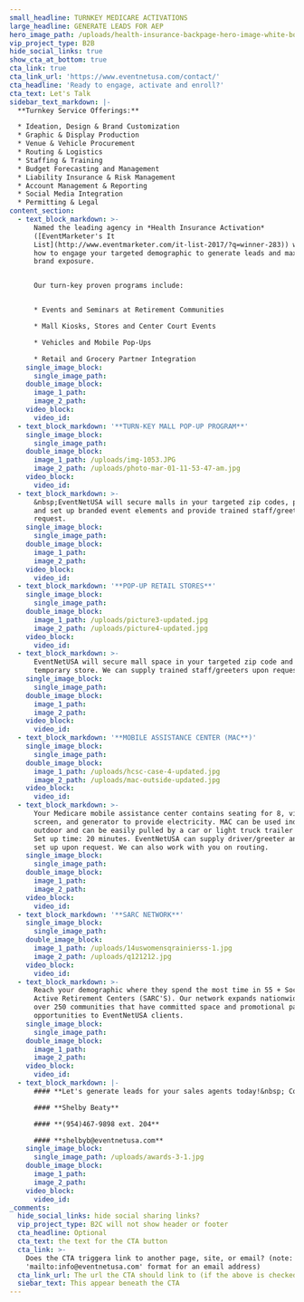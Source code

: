 ```yaml
---
small_headline: TURNKEY MEDICARE ACTIVATIONS
large_headline: GENERATE LEADS FOR AEP
hero_image_path: /uploads/health-insurance-backpage-hero-image-white-boarder.png
vip_project_type: B2B
hide_social_links: true
show_cta_at_bottom: true
cta_link: true
cta_link_url: 'https://www.eventnetusa.com/contact/'
cta_headline: 'Ready to engage, activate and enroll?'
cta_text: Let's Talk
sidebar_text_markdown: |-
  **Turnkey Service Offerings:**

  * Ideation, Design & Brand Customization
  * Graphic & Display Production
  * Venue & Vehicle Procurement
  * Routing & Logistics
  * Staffing & Training
  * Budget Forecasting and Management
  * Liability Insurance & Risk Management
  * Account Management & Reporting
  * Social Media Integration
  * Permitting & Legal
content_section:
  - text_block_markdown: >-
      Named the leading agency in *Health Insurance Activation*
      ([EventMarketer's It
      List](http://www.eventmarketer.com/it-list-2017/?q=winner-283)) we know
      how to engage your targeted demographic to generate leads and maximize
      brand exposure.


      Our turn-key proven programs include:


      * Events and Seminars at Retirement Communities

      * Mall Kiosks, Stores and Center Court Events

      * Vehicles and Mobile Pop-Ups

      * Retail and Grocery Partner Integration
    single_image_block:
      single_image_path:
    double_image_block:
      image_1_path:
      image_2_path:
    video_block:
      video_id:
  - text_block_markdown: '**TURN-KEY MALL POP-UP PROGRAM**'
    single_image_block:
      single_image_path:
    double_image_block:
      image_1_path: /uploads/img-1053.JPG
      image_2_path: /uploads/photo-mar-01-11-53-47-am.jpg
    video_block:
      video_id:
  - text_block_markdown: >-
      &nbsp;EventNetUSA will secure malls in your targeted zip codes, produce
      and set up branded event elements and provide trained staff/greeters upon
      request.
    single_image_block:
      single_image_path:
    double_image_block:
      image_1_path:
      image_2_path:
    video_block:
      video_id:
  - text_block_markdown: '**POP-UP RETAIL STORES**'
    single_image_block:
      single_image_path:
    double_image_block:
      image_1_path: /uploads/picture3-updated.jpg
      image_2_path: /uploads/picture4-updated.jpg
    video_block:
      video_id:
  - text_block_markdown: >-
      EventNetUSA will secure mall space in your targeted zip code and build out
      temporary store. We can supply trained staff/greeters upon request.
    single_image_block:
      single_image_path:
    double_image_block:
      image_1_path:
      image_2_path:
    video_block:
      video_id:
  - text_block_markdown: '**MOBILE ASSISTANCE CENTER (MAC**)'
    single_image_block:
      single_image_path:
    double_image_block:
      image_1_path: /uploads/hcsc-case-4-updated.jpg
      image_2_path: /uploads/mac-outside-updated.jpg
    video_block:
      video_id:
  - text_block_markdown: >-
      Your Medicare mobile assistance center contains seating for 8, video
      screen, and generator to provide electricity. MAC can be used indoor or
      outdoor and can be easily pulled by a car or light truck trailer hitch.
      Set up time: 20 minutes. EventNetUSA can supply driver/greeter and manage
      set up upon request. We can also work with you on routing.
    single_image_block:
      single_image_path:
    double_image_block:
      image_1_path:
      image_2_path:
    video_block:
      video_id:
  - text_block_markdown: '**SARC NETWORK**'
    single_image_block:
      single_image_path:
    double_image_block:
      image_1_path: /uploads/14uswomensqrainierss-1.jpg
      image_2_path: /uploads/q121212.jpg
    video_block:
      video_id:
  - text_block_markdown: >-
      Reach your demographic where they spend the most time in 55 + Socially
      Active Retirement Centers (SARC'S). Our network expands nationwide with
      over 250 communities that have committed space and promotional partnership
      opportunities to EventNetUSA clients.
    single_image_block:
      single_image_path:
    double_image_block:
      image_1_path:
      image_2_path:
    video_block:
      video_id:
  - text_block_markdown: |-
      #### **Let's generate leads for your sales agents today!&nbsp; Contact:**

      #### **Shelby Beaty**

      #### **(954)467-9898 ext. 204**

      #### **shelbyb@eventnetusa.com**
    single_image_block:
      single_image_path: /uploads/awards-3-1.jpg
    double_image_block:
      image_1_path:
      image_2_path:
    video_block:
      video_id:
_comments:
  hide_social_links: hide social sharing links?
  vip_project_type: B2C will not show header or footer
  cta_headline: Optional
  cta_text: the text for the CTA button
  cta_link: >-
    Does the CTA triggera link to another page, site, or email? (note: use
    'mailto:info@eventnetusa.com' format for an email address)
  cta_link_url: The url the CTA should link to (if the above is checked)
  siebar_text: This appear beneath the CTA
---
```


